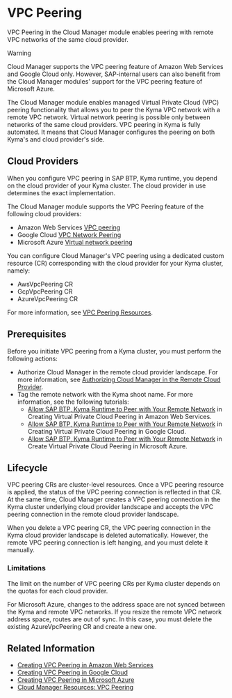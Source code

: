 # VPC Peering

VPC Peering in the Cloud Manager module enables peering with remote VPC networks of the same cloud provider.

> [!WARNING]
> Cloud Manager supports the VPC peering feature of Amazon Web Services and Google Cloud only.
> However, SAP-internal users can also benefit from the Cloud Manager modules' support for the VPC peering feature of Microsoft Azure.

The Cloud Manager module enables managed Virtual Private Cloud (VPC) peering functionality that allows you to peer the Kyma VPC network with a remote VPC network. Virtual network peering is possible only between networks of the same cloud providers. VPC peering in Kyma is fully automated. It means that Cloud Manager configures the peering on both Kyma's and cloud provider's side.

## Cloud Providers

When you configure VPC peering in SAP BTP, Kyma runtime, you depend on the cloud provider of your Kyma cluster. The cloud provider in use determines the exact implementation.

The Cloud Manager module supports the VPC Peering feature of the following cloud providers:

* Amazon Web Services [VPC peering](https://docs.aws.amazon.com/vpc/latest/peering/what-is-vpc-peering.html)
* Google Cloud [VPC Network Peering](https://cloud.google.com/vpc/docs/vpc-peering)
* Microsoft Azure [Virtual network peering](https://learn.microsoft.com/en-us/azure/virtual-network/virtual-network-peering-overview) <!-- VPC peering for Microsoft Azure is not part of external Help Portal docs-->

You can configure Cloud Manager's VPC peering using a dedicated custom resource (CR) corresponding with the cloud provider for your Kyma cluster, namely:

* AwsVpcPeering CR
* GcpVpcPeering CR
* AzureVpcPeering CR <!-- VPC peering for Microsoft Azure is not part of external Help Portal docs-->

For more information, see [VPC Peering Resources](./resources/README.md#vpc-peering-resources).

## Prerequisites

Before you initiate VPC peering from a Kyma cluster, you must perform the following actions:

* Authorize Cloud Manager in the remote cloud provider landscape. For more information, see [Authorizing Cloud Manager in the Remote Cloud Provider](00-31-vpc-peering-authorization.md).
* Tag the remote network with the Kyma shoot name. For more information, see the following tutorials:
  * [Allow SAP BTP, Kyma Runtime to Peer with Your Remote Network](./tutorials/01-30-10-aws-vpc-peering.md#allow-sap-btp-kyma-runtime-to-peer-with-your-network) in Creating Virtual Private Cloud Peering in Amazon Web Services.
  * [Allow SAP BTP, Kyma Runtime to Peer with Your Remote Network](./tutorials/01-30-20-gcp-vpc-peering.md#allow-sap-btp-kyma-runtime-to-peer-with-your-network) in Creating Virtual Private Cloud Peering in Google Cloud.
  * [Allow SAP BTP, Kyma Runtime to Peer with Your Remote Network](./tutorials/01-30-30-azure-vpc-peering.md#allow-sap-btp-kyma-runtime-to-peer-with-your-remote-network) in Create Virtual Private Cloud Peering in Microsoft Azure. <!-- VPC peering for Microsoft Azure is not part of Help Portal docs-->

## Lifecycle

VPC peering CRs are cluster-level resources. Once a VPC peering resource is applied, the status of the VPC peering connection is reflected in that CR. At the same time, Cloud Manager creates a VPC peering connection in the Kyma cluster underlying cloud provider landscape and accepts the VPC peering connection in the remote cloud provider landscape.

When you delete a VPC peering CR, the VPC peering connection in the Kyma cloud provider landscape is deleted automatically. However, the remote VPC peering connection is left hanging, and you must delete it manually.

### Limitations

The limit on the number of VPC peering CRs per Kyma cluster depends on the quotas for each cloud provider.

For Microsoft Azure, changes to the address space are not synced between the Kyma and remote VPC networks. If you resize the remote VPC network address space, routes are out of sync. In this case, you must delete the existing AzureVpcPeering CR and create a new one. <!-- VPC peering for Microsoft Azure is not part of external Help Portal docs-->

## Related Information

* [Creating VPC Peering in Amazon Web Services](./tutorials/01-30-10-aws-vpc-peering.md)
* [Creating VPC Peering in Google Cloud](./tutorials/01-30-20-gcp-vpc-peering.md)
* [Creating VPC Peering in Microsoft Azure](./tutorials/01-30-30-azure-vpc-peering.md)
* [Cloud Manager Resources: VPC Peering](./resources/README.md#vpc-peering-resources)
